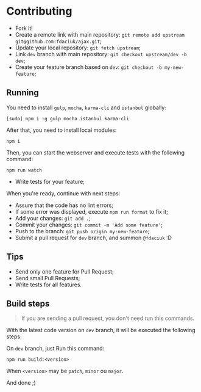 # Contributing

- Fork it!
- Create a remote link with main repository: `git remote add upstream git@github.com:fdaciuk/ajax.git`;
- Update your local repository: `git fetch upstream`;
- Link `dev` branch with main repository: `git checkout upstream/dev -b dev`;
- Create your feature branch based on `dev`: `git checkout -b my-new-feature`;

## Running

You need to install `gulp`, `mocha`, `karma-cli` and `istanbul` globally:

```console
[sudo] npm i -g gulp mocha istanbul karma-cli
```

After that, you need to install local modules:

```console
npm i
```

Then, you can start the webserver and execute tests with the following command:

```console
npm run watch
```

- Write tests for your feature;

When you're ready, continue with next steps:

- Assure that the code has no lint errors;
- If some error was displayed, execute `npm run format` to fix it;
- Add your changes: `git add .`;
- Commit your changes: `git commit -m 'Add some feature'`;
- Push to the branch: `git push origin my-new-feature`;
- Submit a pull request for `dev` branch, and summon `@fdaciuk` :D

## Tips

- Send only one feature for Pull Request;
- Send small Pull Requests;
- Write tests for all features.

## Build steps

> If you are sending a pull request, you don't need run this commands.

With the latest code version on `dev` branch, it will be executed the following steps:

On `dev` branch, just Run this command:

```console
npm run build:<version>
```

When `<version>` may be `patch`, `minor` ou `major`.

And done ;)
